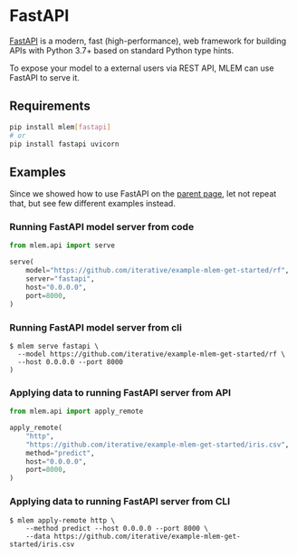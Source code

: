 # FastAPI

[FastAPI](https://fastapi.tiangolo.com) is a modern, fast (high-performance),
web framework for building APIs with Python 3.7+ based on standard Python type
hints.

To expose your model to a external users via REST API, MLEM can use FastAPI to
serve it.

## Requirements

```bash
pip install mlem[fastapi]
# or
pip install fastapi uvicorn
```

## Examples

Since we showed how to use FastAPI on the
[parent page](/doc/user-guide/serving), let not repeat that, but see few
different examples instead.

### Running FastAPI model server from code

```python
from mlem.api import serve

serve(
    model="https://github.com/iterative/example-mlem-get-started/rf",
    server="fastapi",
    host="0.0.0.0",
    port=8000,
)
```

### Running FastAPI model server from cli

```cli
$ mlem serve fastapi \
  --model https://github.com/iterative/example-mlem-get-started/rf \
  --host 0.0.0.0 --port 8000
)
```

### Applying data to running FastAPI server from API

```python
from mlem.api import apply_remote

apply_remote(
    "http",
    "https://github.com/iterative/example-mlem-get-started/iris.csv",
    method="predict",
    host="0.0.0.0",
    port=8000,
)
```

### Applying data to running FastAPI server from CLI

```cli
$ mlem apply-remote http \
    --method predict --host 0.0.0.0 --port 8000 \
    --data https://github.com/iterative/example-mlem-get-started/iris.csv
```
